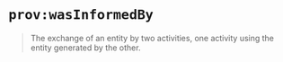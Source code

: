 # `prov:wasInformedBy`

> The exchange of an entity by two activities, one activity using the entity
> generated by the other.

